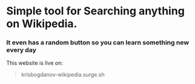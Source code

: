 # Simple tool for Searching anything on Wikipedia.
### It even has a random button so you can learn something new every day

This website is live on:
> krisbogdanov-wikipedia.surge.sh
